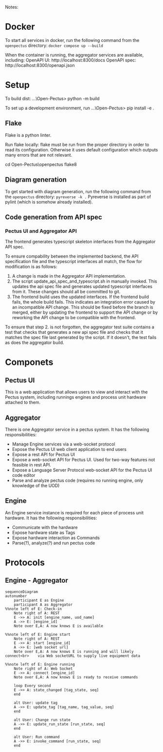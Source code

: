 Notes:

# Docker

To start all services in docker, run the following command from the `openpectus` directory:
`docker compose up --build` 

When the container is running, the aggregator services are available, including:
OpenAPI UI: http://localhost:8300/docs
OpenAPI spec: http://localhost:8300/openapi.json


# Setup

To build dist:
...\Open-Pectus> python -m build

To set up a development environment, run
...\Open-Pectus> pip install -e .

## Flake
Flake is a python linter.

Run flake locally:
flake must be run from the proper directory in order to read its configuration. Otherwise it uses default
configuration which outputs many errors that are not relevant.

cd Open-Pectus\openpectus
flake8

## Diagram generation

To get started with diagram generation, run the following command from the `openpectus` directory:
`pyreverse -k .`
Pyreverse is installed as part of pylint (which is somehow already installed).


## Code generation from API spec

### Pectus UI and Aggregator API

The frontend generates typescript skeleton interfaces from the Aggregator API spec. 

To ensure compability between the implemented backend, the API specification file and the typescript interfaces all match, the flow for modification is as follows:
1. A change is made in the Aggregator API implementation.
2. The script update_api_spec_and_typescript.sh in manually invoked. This updates the api spec file and generates updated typescript interfaces from it. These changes should all be committed to git.
3. The frontend build uses the updated interfaces. If the frontend build fails, the whole build fails. This indicates an integration error caused by an incompatible API change. This should be fixed before the branch is merged, either by updating the frontend to support the API change or by reworking the API change to be compatible with the frontend.

To ensure that step 2. is not forgotten, the aggregator test suite contains a test that checks that generates a new api spec file and checks that it matches the spec file last generated by the script. If it doesn't, the test fails as does the aggregator build.

# Componets

## Pectus UI

This is a web application that allows users to view and interact with the Pectus system,
including runnings engines and process unit hardware attached to them.

## Aggregator

There is one Aggregator service in a pectus system. It has the following responsibilities:

- Manage Engine services via a web-socket protocol
- Expose the Pectus UI web client application to end users
- Expose a rest API for Pectus UI
- Expose a web-socket API for Pectus UI. Used for two-way features not feasible in rest API.
- Expose a Language Server Protocol web-socket API for the Pectus UI code editor
- Parse and analyze pectus code (requires no running engine, only knowledge of the UOD)

## Engine

An Engine service instance is required for each piece of process unit hardware. It has 
the following responsibilities:

- Communicate with the hardware
- Expose hardware state as Tags
- Expose hardware interaction as Commands
- Parse(?), analyze(?) and run pectus code

# Protocols


## Engine - Aggregator


```mermaid
sequenceDiagram
autonumber
    participant E as Engine
    participant A as Aggregator        
%%note left of E: Check-in    
    Note right of A: REST
    E ->> A: init [engine_name, uod_name]
    A ->> E: [engine_id]
    Note over E,A: A now knows E is available

%%note left of E: Engine start    
    Note right of A: REST
    E ->> A: start [engine_id]
    A ->> E: [web socket url]
    Note over E,A: A now knows E is running and will likely connect<br>    via Web socketURL to supply live equipment data

%%note left of E: Engine running    
    Note right of A: Web Socket    
    E ->> A: connect [engine_id]
    Note over E,A: A now knows E is ready to receive commands
    
    loop Every second
    E ->> A: state_changed [tag_state, seq]    
    end

    alt User: update tag
    A ->> E: update_tag [tag_name, tag_value, seq]
    end

    alt User: Change run state
    A ->> E: update_run_state [run_state, seq]
    end

    alt User: Run command
    A ->> E: invoke_command [run_state, seq]
    end

```